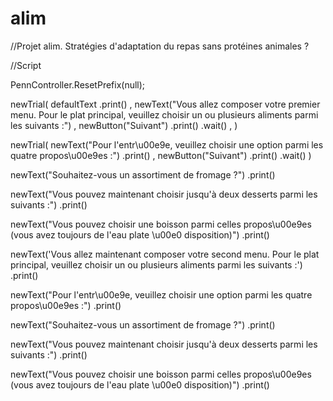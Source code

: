 # alim
//Projet alim. Stratégies d'adaptation du repas sans protéines animales ?

//Script

PennController.ResetPrefix(null);

newTrial(
    defaultText
        .print()
    ,
    newText("Vous allez composer votre premier menu. Pour le plat principal, veuillez choisir un ou plusieurs aliments parmi les suivants :")
    ,
    newButton("Suivant")
        .print()
        .wait()
    ,
)

newTrial(
    newText("Pour l'entr\u00e9e, veuillez choisir une option parmi les quatre propos\u00e9es :")
        .print()
    ,
    newButton("Suivant")
        .print()
        .wait()
)


newText("Souhaitez-vous un assortiment de fromage ?")
    .print()


newText("Vous pouvez maintenant choisir jusqu'à deux desserts parmi les suivants :")
    .print()


newText("Vous pouvez choisir une boisson parmi celles propos\u00e9es (vous avez toujours de l'eau plate \u00e0 disposition)")
    .print()







newText('Vous allez maintenant composer votre second menu. Pour le plat principal, veuillez choisir un ou plusieurs aliments parmi les suivants :')
    .print()
    
    
    
newText("Pour l'entr\u00e9e, veuillez choisir une option parmi les quatre propos\u00e9es :")
    .print()
    


newText("Souhaitez-vous un assortiment de fromage ?")
    .print()


newText("Vous pouvez maintenant choisir jusqu'à deux desserts parmi les suivants :")
    .print()


newText("Vous pouvez choisir une boisson parmi celles propos\u00e9es (vous avez toujours de l'eau plate \u00e0 disposition)")
    .print()





































